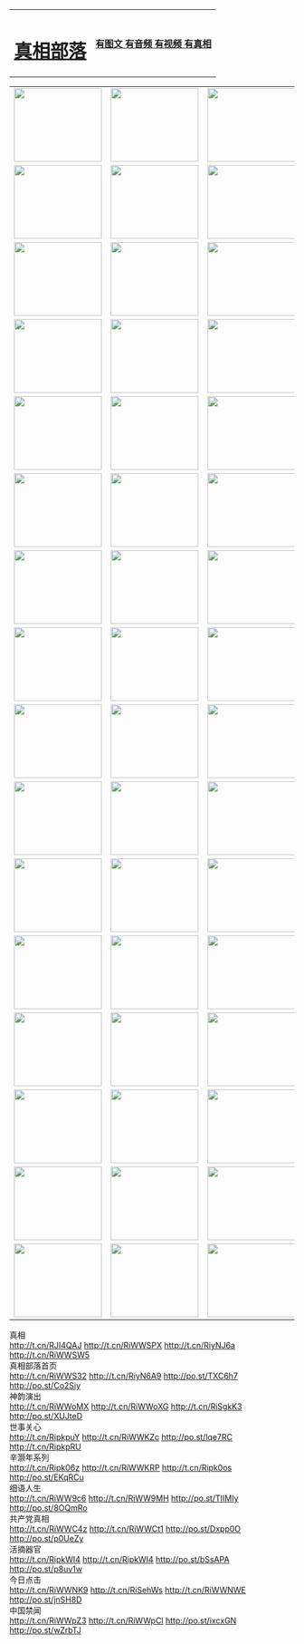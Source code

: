 <table>
<tr>

<td>
	<H1><a href="http://43.is-a-photographer.com/zx/">真相部落</a></H1>
</td>
<td>
	<H4><a href="http://43.is-a-photographer.com/zx/">有图文 有音频 有视频 有真相</a></H4>
</td>
</tr>

</table>
<table>
<tr>
	<td><a href="http://135.sunny-love.com/xtr/107/"><img  src ="http://135.sunny-love.com/pic/2017/02/107.jpg" width="155px" height="130px"></a></td>
	<td><a href="http://135.sunny-love.com/xtr/829/"><img src ="http://135.sunny-love.com/pic/2017/02/829.jpg" width="155px" height="130px"></a></td>
	<td><a href="http://135.sunny-love.com/xtr/69/"><img  src ="http://135.sunny-love.com/pic/2017/02/69.jpg" width="155px" height="130px"></a></td>
	<td><a href="http://135.sunny-love.com/xtr/99/"><img  src ="http://135.sunny-love.com/pic/2017/02/99.jpg" width="155px" height="130px"></a></td>
</tr>
<tr>
	<td><a href="http://135.sunny-love.com/xtr/40/"><img  src ="http://135.sunny-love.com/pic/2017/02/40.jpg" width="155px" height="130px"></a></td>
	<td><a href="http://135.sunny-love.com/xtr/20/"><img  src ="http://135.sunny-love.com/pic/2017/02/20.jpg" width="155px" height="130px"></a></td>
	<td><a href="http://135.sunny-love.com/xtr/81/"><img  src ="http://135.sunny-love.com/pic/2017/02/81.jpg" width="155px" height="130px"></a></td>
	<td><a href="http://135.sunny-love.com/xtr/2/"><img  src ="http://135.sunny-love.com/pic/2017/02/2.jpg" width="155px" height="130px"></a></td>
</tr>
<tr>
	<td><a href="http://135.sunny-love.com/xtr/86/"><img  src ="http://135.sunny-love.com/pic/2017/02/86.jpg" width="155px" height="130px"></a></td>
	<td><a href="http://135.sunny-love.com/xtr/109/"><img  src ="http://135.sunny-love.com/pic/2017/02/109.jpg" width="155px" height="130px"></a></td>
	<td><a href="http://135.sunny-love.com/xtr/1378/"><img  src ="http://135.sunny-love.com/pic/2017/02/1378.jpg" width="155px" height="130px"></a></td>
	<td><a href="http://135.sunny-love.com/xtr/57/"><img  src ="http://135.sunny-love.com/pic/2017/02/57.jpg" width="155px" height="130px"></a></td>
</tr>
<tr>
	<td><a href="http://135.sunny-love.com/xtr/1219/"><img  src ="http://135.sunny-love.com/pic/2017/02/1219.jpg" width="155px" height="130px"></a></td>
	<td><a href="http://135.sunny-love.com/xtr/1220/"><img  src ="http://135.sunny-love.com/pic/2017/02/1220.jpg" width="155px" height="130px"></a></td>
	<td><a href="http://135.sunny-love.com/xtr/1221/"><img  src ="http://135.sunny-love.com/pic/2017/02/1221.jpg" width="155px" height="130px"></a></td>
	<td><a href="http://135.sunny-love.com/xtr/51/"><img  src ="http://135.sunny-love.com/pic/2017/02/51.jpg" width="155px" height="130px"></a></td>
</tr>
<tr>
	<td><a href="http://135.sunny-love.com/xtr/1055/"><img  src ="http://135.sunny-love.com/pic/2017/02/1055.jpg" width="155px" height="130px"></a></td>
	<td><a href="http://135.sunny-love.com/xtr/611/"><img  src ="http://135.sunny-love.com/pic/2017/02/611.jpg" width="155px" height="130px"></a></td>
	<td><a href="http://135.sunny-love.com/xtr/1121/"><img  src ="http://135.sunny-love.com/pic/2017/02/1121.jpg" width="155px" height="130px"></a></td>
	<td><a href="http://135.sunny-love.com/xtr/610/"><img  src ="http://135.sunny-love.com/pic/2017/02/610.jpg" width="155px" height="130px"></a></td>
</tr>
<tr>
	<td><a href="http://135.sunny-love.com/xtr/1128/"><img  src ="http://135.sunny-love.com/pic/2017/02/1128.jpg" width="155px" height="130px"></a></td>
	<td><a href="http://135.sunny-love.com/xtr/1395/"><img  src ="http://135.sunny-love.com/pic/2017/02/1406.jpg" width="155px" height="130px"></a></td>
	<td><a href="http://135.sunny-love.com/xtr/1407/"><img  src ="http://135.sunny-love.com/pic/2017/02/1407.jpg" width="155px" height="130px"></a></td>
	<td><a href="http://135.sunny-love.com/xtr/934/"><img  src ="http://135.sunny-love.com/pic/2017/02/934.jpg" width="155px" height="130px"></a></td>
</tr>
<tr>
	<td><a href="http://135.sunny-love.com/xtr/641/"><img  src ="http://135.sunny-love.com/pic/2017/02/641.jpg" width="155px" height="130px"></a></td>
	<td><a href="http://135.sunny-love.com/xtr/949/"><img  src ="http://135.sunny-love.com/pic/2017/02/949.jpg" width="155px" height="130px"></a></td>
	<td><a href="http://135.sunny-love.com/xtr/112/"><img  src ="http://135.sunny-love.com/pic/2017/02/112.jpg" width="155px" height="130px"></a></td>
	<td><a href="http://135.sunny-love.com/xtr/812/"><img  src ="http://135.sunny-love.com/pic/2017/02/812.jpg" width="155px" height="130px"></a></td>
</tr>
<tr>
	<td><a href="http://135.sunny-love.com/xtr/103/"><img  src ="http://135.sunny-love.com/pic/2017/02/103.jpg" width="155px" height="130px"></a></td>
	<td><a href="http://135.sunny-love.com/xtr/3/"><img  src ="http://135.sunny-love.com/pic/2017/02/3.jpg" width="155px" height="130px"></a></td>
	<td><A HREF="http://135.sunny-love.com/mp4/zx/2015/11/Lkmtt.mp4" target="_blank" title="莲开满天庭"><img  src="http://135.sunny-love.com/pic/2015/11/Lkmtt3480_jssor.jpg"  width="155px" height="130px"></A></td>
	<td><A HREF="http://135.sunny-love.com/mp4/zx/2015/11/2013513.mp4" target="_blank" title="飞旋的法轮"><img  src="http://135.sunny-love.com/pic/2015/11/falun480_jssor.jpg"  width="155px" height="130px"></A></td>
</tr>
<tr>
	<td><A HREF="http://135.sunny-love.com/mp4/zx/2015/11/NYParade.mp4" target="_blank" title="2004年4月10日法轮功纽约大游行"><img  src="http://135.sunny-love.com/pic/2015/11/nyparade480_jssor.jpg"  width="155px" height="130px"></A></td>
	<td><A HREF="http://135.sunny-love.com/mp4/news617/2015/05/WEB_s28093.mp4" target="_blank" title="2015年世界法轮大法日特别报导"><img  src="http://135.sunny-love.com/pic/2015/11/p6752711a666997037_jssor.jpg"  width="155px" height="130px"></A></td>
	<td><A HREF="http://135.sunny-love.com/mp4/news829/2015/11/30211_326650.mp4" target="_blank" title="沧州绑架案连审四天 民众抹泪称审好人"><img  src="http://135.sunny-love.com/pic/2015/11/changzhou2480_jssor.jpg"  width="155px" height="130px"></A></td>
	<td><A HREF="http://135.sunny-love.com/mp4/mhph/2015/10/changzhou.mp4" target="_blank" title="沧州真相--狮城血泪"><img  src="http://135.sunny-love.com/pic/2015/11/changzhou480_jssor.jpg"  width="155px" height="130px"></A></td>
</tr>
<tr>
	<td><A HREF="http://135.sunny-love.com/mp4/mhjd/mhjd_55.mp4" target="_blank" title="正义律师与无罪辩护"><img  src="http://135.sunny-love.com/pic/2015/11/wzbh480_jssor.jpg"  width="155px" height="130px"></A></td>
	<td><A HREF="http://135.sunny-love.com/mp4/zx/2015/11/layerkcs.mp4" target="_blank" title="中国的良心--高智晟律师"><img  src="http://135.sunny-love.com/pic/2015/11/layerkcs2480_jssor.jpg"  width="155px" height="130px"></A></td>
	<td><A HREF="http://135.sunny-love.com/mp4/mhph/2015/10/szxl.mp4" target="_blank" title="神州血泪--北京、大庆、广东、哈尔滨"><img  src="http://135.sunny-love.com/pic/2015/11/szxl480_jssor.jpg"  width="155px" height="130px"></A></td>
	<td><A HREF="http://135.sunny-love.com/mp4/zx/2015/11/TangShanFFXS.mp4" target="_blank" title="真相纪录片：凤凰新生"><img  src="http://135.sunny-love.com/pic/2015/11/fhxs2480_jssor.jpg"  width="155px" height="130px"></A></td>
</tr>
<tr>
	<td><A HREF="http://135.sunny-love.com/mp4/zx/2015/11/jidong.mp4" target="_blank" title="冀东监狱的罪恶"><img  src="http://135.sunny-love.com/pic/2015/11/jidong480_jssor.jpg"  width="155px" height="130px"></A></td>
	<td><A HREF="http://135.sunny-love.com/mp4/mhph/2015/10/tangshan.mp4" target="_blank" title="凤凰血泪"><img  src="http://135.sunny-love.com/pic/2015/11/tangshan480_jssor.jpg"  width="155px" height="130px"></A>
					</div></td>
	<td>	<A HREF="http://135.sunny-love.com/mp4/mhph/2015/10/zfxtzxl.mp4" target="_blank" title="政法系统罪行录--唐山篇"><img  src="http://135.sunny-love.com/pic/2015/11/zfxtzxl480_jssor.jpg"  width="155px" height="130px"></A></td>
	<td><A HREF="http://135.sunny-love.com/mp4/mhph/2015/10/QDBG.mp4" target="_blank" title="青岛悲歌"><img  src="http://135.sunny-love.com/pic/2015/10/qdbg2480_jssor.jpg"  width="155px" height="130px"></A></td>
</tr>
<tr>
	<td><A HREF="http://135.sunny-love.com/mp4/mhph/2015/10/huludao.mp4" target="_blank" title="葫芦岛永恒的见证"><img  src="http://135.sunny-love.com/pic/2015/10/huludao480_jssor.jpg"  width="155px" height="130px"></A></td>
	<td><A HREF="http://135.sunny-love.com/mp4/mhph/2015/10/qbzx.mp4" target="_blank" title="湖畔泉边听真相-济南泉城的传奇"><img  src="http://135.sunny-love.com/pic/2015/10/hupan480_jssor.jpg"  width="155px" height="130px"></A></td>
	<td><A HREF="http://135.sunny-love.com/mp4/mhph/2015/10/baoding_dvd_v2.mp4" target="_blank" title="燕赵悲歌"><img  src="http://135.sunny-love.com/pic/2015/10/yzbg480_jssor.jpg"  width="155px" height="130px"></A></td>
	<td><A HREF="http://135.sunny-love.com/mp4/zx/2015/11/meihuashi_complete_ED2.0.mp4" target="_blank" title="梅花诗完整版"><img  src="http://135.sunny-love.com/pic/2015/11/mhs480_jssor.jpg"  width="155px" height="130px"></A></td>
</tr>
<tr>
	<td><A HREF="http://135.sunny-love.com/mp4/zx/2015/11/fengbei512k.mp4" target="_blank" title="丰碑"><img  src="http://135.sunny-love.com/pic/2015/11/fongbei480_jssor.jpg"  width="155px" height="130px"></A></td>
	<td><A HREF="http://135.sunny-love.com/mp4/zx/2015/11/fytdxComplete.mp4" target="_blank" title="风雨天地行全集"><img  src="http://135.sunny-love.com/pic/2015/11/fytdxWhite480_jssor.jpg"  width="155px" height="130px"></A></td>
	<td><A HREF="http://135.sunny-love.com/mp4/zx/2015/11/JianZheng.mp4" target="_blank" title="见证"><img  src="http://135.sunny-love.com/pic/2015/11/witness480_jssor.jpg"  width="155px" height="130px"></A></td>
	<td><A HREF="http://135.sunny-love.com/mp4/mhph/2015/10/hcym.mp4" target="_blank" title="红朝阴谋"><img  src="http://135.sunny-love.com/pic/2015/10/hcym480_jssor.jpg"  width="155px" height="130px"></A></td>
</tr>
<tr>
	<td><A HREF="http://135.sunny-love.com/mp4/zx/2015/11/zfzxPalV3.mp4" target="_blank" title="是自焚还是骗局"><img  src="http://135.sunny-love.com/pic/2015/11/zfzx4805_jssor.jpg"  width="155px" height="130px"></A></td>
	<td><A HREF="http://135.sunny-love.com/mp4/zx/2015/11/lsdspMsyTd.mp4" target="_blank" title="历史的审判"><img  src="http://135.sunny-love.com/pic/2015/11/lsdsp480_jssor.jpg"  width="155px" height="130px"></A></td>
	<td><A HREF="http://135.sunny-love.com/mp4/news886/2015/11/concat886.mp4" target="_blank" title="一周全球控告江泽民"><img  src="http://135.sunny-love.com/pic/2015/11/news886480_jssor.jpg"  width="155px" height="130px"></A></td>
	<td><A HREF="http://135.sunny-love.com/mp4/news1378/2014/08/CQSD_s0_e4_v2_i0-CQSD_4-video.mp4" target="_blank" title="欧洲的抉择"><img  src="http://135.sunny-love.com/pic/2015/11/p5143421a564166643-ss_jssor.jpg"  width="155px" height="130px"></A></td>
</tr>
<tr>
	<td><A HREF="http://135.sunny-love.com/mp4/zx/2015/11/hk20150720parade.mp4" target="_blank" title="港法轮功反迫害大游行 大陆游客震撼"><img  src="http://135.sunny-love.com/pic/2015/11/281098-ss_jssor.jpg"  width="155px" height="130px"></A></td>
	<td><A HREF="http://135.sunny-love.com/mp4/zx/2015/11/20150720hkParade512k.mp4" target="_blank" title="香港法轮功720游行声援诉江潮"><img  src="http://135.sunny-love.com/pic/2015/11/2015720parade480_jssor.jpg"  width="155px" height="130px"></A></td>
	<td><A HREF="http://135.sunny-love.com/mp4/zx/2015/11/hktdc512.mp4" target="_blank" title="香港退党潮"><img  src="http://135.sunny-love.com/pic/2015/11/hktdc480_jssor.jpg"  width="155px" height="130px"></A></td>
	<td><A HREF="http://135.sunny-love.com/mp4/news413/2015/11/concat413.mp4" target="_blank" title="本月退党精选"><img  src="http://135.sunny-love.com/pic/2015/11/tuidang480_jssor.jpg"  width="155px" height="130px"></A></td>
</tr>
<tr>
	<td><A HREF="http://135.sunny-love.com/mp4/news823/2015/11/TSZG_British_1_QA_A_TSZG-61-1_XinHaoNianZuoZh_P617180.mp4" target="_blank" title="辛灏年：纪念《九评共产党》发表十周年演讲"><img  src="http://135.sunny-love.com/pic/2015/11/xhn9p10480_jssor.jpg"  width="155px" height="130px"></A></td>
	<td><A HREF="http://135.sunny-love.com/mp4/news57/2015/11/JPGCD8.mp4" target="_blank" title="【九评之八】评中国共产党的邪教本质"><img  src="http://135.sunny-love.com/pic/2015/11/9pkcd8p480_jssor.jpg"  width="155px" height="130px"></A></td>
	<td><A HREF="http://135.sunny-love.com/mp4/other/kao.Chih.Sheng_story.mp4"  target="_blank" title="超越恐惧:高智晟的故事"				style="font-size:20px;"><img src="http://135.sunny-love.com/pic/2016/12/GZS201408070902.jpg"  width="155px" height="130px">
						</A></td>
	<td><A HREF="http://135.sunny-love.com/mp4/zx/2016/11/oh10yearsInv.mp4"  target="_blank" title="纪录片《活摘 十年调查》完整版" style="font-size:20px;"><img src="http://135.sunny-love.com/pic/2016/11/10yearsOHinv.jpg"  width="155px" height="130px">
						</A></td>
</tr>
</table>








<div class="linkbox"><div class="title">真相<div id="url">  <a href="http://t.cn/RJI4QAJ" target=_blank>http://t.cn/RJI4QAJ</a>    <a href="http://t.cn/RiWWSPX" target=_blank>http://t.cn/RiWWSPX</a>    <a href="http://t.cn/RiyNJ6a" target=_blank>http://t.cn/RiyNJ6a</a>    <a href="http://t.cn/RiWWSW5" target=_blank>http://t.cn/RiWWSW5</a>  </div></div><div class="title">真相部落首页<div id="url">  <a href="http://t.cn/RiWWS32" target=_blank>http://t.cn/RiWWS32</a>    <a href="http://t.cn/RiyN6A9" target=_blank>http://t.cn/RiyN6A9</a>    <a href="http://po.st/TXC6h7" target=_blank>http://po.st/TXC6h7</a>    <a href="http://po.st/Co2Siy" target=_blank>http://po.st/Co2Siy</a>  </div></div><div class="title">神韵演出<div id="url">  <a href="http://t.cn/RiWWoMX" target=_blank>http://t.cn/RiWWoMX</a>    <a href="http://t.cn/RiWWoXG" target=_blank>http://t.cn/RiWWoXG</a>    <a href="http://t.cn/RiSgkK3" target=_blank>http://t.cn/RiSgkK3</a>    <a href="http://po.st/XUJteD" target=_blank>http://po.st/XUJteD</a>  </div></div><div class="title">世事关心<div id="url">  <a href="http://t.cn/RipkpuY" target=_blank>http://t.cn/RipkpuY</a>    <a href="http://t.cn/RiWWKZc" target=_blank>http://t.cn/RiWWKZc</a>    <a href="http://po.st/lqe7RC" target=_blank>http://po.st/lqe7RC</a>    <a href="http://t.cn/RipkpRU" target=_blank>http://t.cn/RipkpRU</a>  </div></div><div class="title">辛灏年系列<div id="url">  <a href="http://t.cn/Ripk06z" target=_blank>http://t.cn/Ripk06z</a>    <a href="http://t.cn/RiWWKRP" target=_blank>http://t.cn/RiWWKRP</a>    <a href="http://t.cn/Ripk0os" target=_blank>http://t.cn/Ripk0os</a>    <a href="http://po.st/EKqRCu" target=_blank>http://po.st/EKqRCu</a>  </div></div><div class="title">细语人生<div id="url">  <a href="http://t.cn/RiWW9c6" target=_blank>http://t.cn/RiWW9c6</a>    <a href="http://t.cn/RiWW9MH" target=_blank>http://t.cn/RiWW9MH</a>    <a href="http://po.st/TIIMIy" target=_blank>http://po.st/TIIMIy</a>    <a href="http://po.st/8OQmRo" target=_blank>http://po.st/8OQmRo</a>  </div></div><div class="title">共产党真相<div id="url">  <a href="http://t.cn/RiWWC4z" target=_blank>http://t.cn/RiWWC4z</a>    <a href="http://t.cn/RiWWCt1" target=_blank>http://t.cn/RiWWCt1</a>    <a href="http://po.st/Dxpp0O" target=_blank>http://po.st/Dxpp0O</a>    <a href="http://po.st/p0UeZy" target=_blank>http://po.st/p0UeZy</a>  </div></div><div class="title">活摘器官<div id="url">  <a href="http://t.cn/RipkWI4" target=_blank>http://t.cn/RipkWI4</a>    <a href="http://t.cn/RipkWI4" target=_blank>http://t.cn/RipkWI4</a>    <a href="http://po.st/bSsAPA" target=_blank>http://po.st/bSsAPA</a>    <a href="http://po.st/p8uv1w" target=_blank>http://po.st/p8uv1w</a>  </div></div><div class="title">今日点击<div id="url">  <a href="http://t.cn/RiWWNK9" target=_blank>http://t.cn/RiWWNK9</a>    <a href="http://t.cn/RiSehWs" target=_blank>http://t.cn/RiSehWs</a>    <a href="http://t.cn/RiWWNWE" target=_blank>http://t.cn/RiWWNWE</a>    <a href="http://po.st/jnSH8D" target=_blank>http://po.st/jnSH8D</a>  </div></div><div class="title">中国禁闻<div id="url">  <a href="http://t.cn/RiWWpZ3" target=_blank>http://t.cn/RiWWpZ3</a>    <a href="http://t.cn/RiWWpCl" target=_blank>http://t.cn/RiWWpCl</a>    <a href="http://po.st/ixcxGN" target=_blank>http://po.st/ixcxGN</a>    <a href="http://po.st/wZrbTJ" target=_blank>http://po.st/wZrbTJ</a>  </div></div></div>
